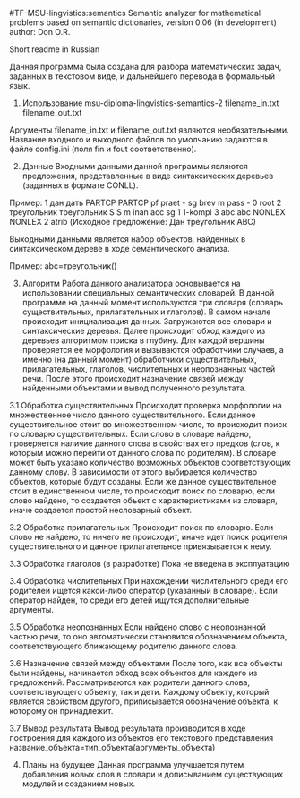#TF-MSU-lingvistics:semantics
Semantic analyzer for mathematical problems based on semantic dictionaries, version 0.06 (in development)
author: Don O.R.

Short readme in Russian

Данная программа была создана для разбора математических задач, заданных в текстовом виде, и дальнейшего перевода в формальный язык.

1. Использование
msu-diploma-lingvistics-semantics-2 filename_in.txt filename_out.txt

Аргументы filename_in.txt и filename_out.txt являются необязательными. Название входного и выходного файлов по умолчанию задаются в файле config.ini (поля fin и fout соответственно).

2. Данные
Входными данными данной программы являются предложения, представленные в виде синтаксических деревьев (заданных в формате CONLL).

Пример:
1	дан	дать	PARTCP	PARTCP pf praet - sg brev m pass -	0	root
2	треугольник	треугольник	S	S m inan acc sg	1	1-kompl
3	abc	abc	NONLEX	NONLEX	2	atrib
(Исходное предложение: Дан треугольник ABC)

Выходными данными является набор объектов, найденных в синтаксическом дереве в ходе семантического анализа.

Пример:
abc=треугольник()

3. Алгоритм
Работа данного анализатора основывается на использовании специальных семантических словарей. В данной программе на данный момент используются три словаря (словарь существительных, прилагательных и глаголов).
В самом начале происходит инициализация данных. Загружаются все словари и синтаксические деревья.
Далее происходит обход каждого из деревьев алгоритмом поиска в глубину. Для каждой вершины проверяется ее морфология и вызываются обработчики случаев, а именно (на данный момент) обработчики существительных, прилагательных, глаголов, числительных и неопознанных частей речи. После этого происходит назначение связей между найденными объектами и вывод полученного результата.

3.1 Обработка существительных
Происходит проверка морфологии на множественное число данного существительного. Если данное существительное стоит во множественном числе, то происходит поиск по словарю существительных. Если слово в словаре найдено, проверяется наличие данного слова в свойствах его предков (слов, к которым можно перейти от данного слова по родителям). В словаре может быть указано количество возможных объектов соответствующих данному слову. В зависимости от этого выбирается количество объектов, которые будут созданы.
Если же данное существительное стоит в единственном числе, то происходит поиск по словарю, если слово найдено, то создается объект с характеристиками из словаря, иначе создается простой несловарный объект.

3.2 Обработка прилагательных
Происходит поиск по словарю. Если слово не найдено, то ничего не происходит, иначе идет поиск родителя существительного и данное прилагательное привязывается к нему.

3.3 Обработка глаголов (в разработке)
Пока не введена в эксплуатацию

3.4 Обработка числительных
При нахождении числительного среди его родителей ищется какой-либо оператор (указанный в словаре). Если оператор найден, то среди его детей ищутся дополнительные аргументы.

3.5 Обработка неопознанных
Если найдено слово с неопознанной частью речи, то оно автоматически становится обозначением объекта, соответствующего ближающему родителю данного слова.

3.6 Назначение связей между объектами
После того, как все объекты были найдены, начинается обход всех объектов для каждого из предложений. Рассматриваются как родители данного слова, соответствующего объекту, так и дети. Каждому объекту, который является свойством другого, приписывается обозначение объекта, к которому он принадлежит.

3.7 Вывод результата
Вывод результата производится в ходе построения для каждого из объектов его текстового представления
название_объекта=тип_объекта(аргументы_объекта)

4. Планы на будущее
Данная программа улучшается путем добавления новых слов в словари и дописыванием существующих модулей и созданием новых.
